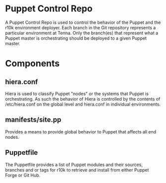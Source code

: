 
# Puppet Control Repo 

A Puppet Control Repo is used to control the behavior of the Puppet and
the r10k environment deployer.  Each branch in the Git repository represents
a particular environment at Tenna.  Only the branch(es) that represent what
a Puppet master is orchestrating should be deployed to a given Puppet master.


# Components

## hiera.conf

Hiera is used to classify Puppet "nodes" or the systems that Puppet is
orchestrating.  As such the behavior of Hiera is controlled by the contents
of /etc/hiera.conf on the global level and hiera.conf in individual
environments.

## manifests/site.pp

Provides a means to provide global behavior to Puppet that affects all
end nodes.

## Puppetfile

The Puppetfile provides a list of Puppet modules and their sources, branches
and or tags for r10k to retrieve and install from either Puppet Forge or
Git Hub.

